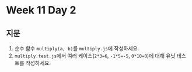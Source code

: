 # Week 11 Day 2

## 지문

1. 순수 함수 `multiply(a, b)`를 `multiply.js`에 작성하세요.
2. `multiply.test.js`에서 여러 케이스(`2*3=6`, `-1*5=-5`, `0*10=0`)에 대해 유닛 테스트를 작성하세요.
